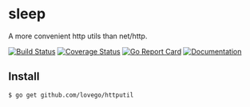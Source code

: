 # sleep
A more convenient http utils than net/http.

[![Build Status](https://github.com/lovego/httputil/actions/workflows/go.yml/badge.svg)](https://github.com/lovego/httputil/actions/workflows/go.yml)
[![Coverage Status](https://coveralls.io/repos/github/lovego/httputil/badge.svg?branch=master)](https://coveralls.io/github/lovego/httputil)
[![Go Report Card](https://goreportcard.com/badge/github.com/lovego/httputil)](https://goreportcard.com/report/github.com/lovego/httputil)
[![Documentation](https://pkg.go.dev/badge/github.com/lovego/httputil)](https://pkg.go.dev/github.com/lovego/httputil@v0.0.1)

## Install
`$ go get github.com/lovego/httputil`


